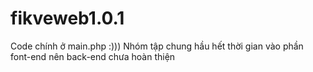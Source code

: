 # fikveweb1.0.1
Code chính ở main.php :)))
Nhóm tập chung hầu hết thời gian vào phần font-end nên back-end chưa hoàn thiện

